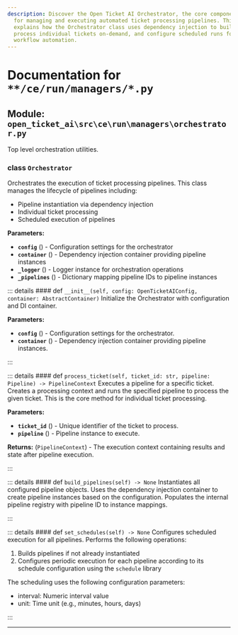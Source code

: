 ```yaml
---
description: Discover the Open Ticket AI Orchestrator, the core component responsible
  for managing and executing automated ticket processing pipelines. This documentation
  explains how the Orchestrator class uses dependency injection to build pipelines,
  process individual tickets on-demand, and configure scheduled runs for continuous
  workflow automation.
---
```

# Documentation for `**/ce/run/managers/*.py`

## Module: `open_ticket_ai\src\ce\run\managers\orchestrator.py`

Top level orchestration utilities.

### <span style='text-info'>class</span> `Orchestrator`

Orchestrates the execution of ticket processing pipelines.
This class manages the lifecycle of pipelines including:
- Pipeline instantiation via dependency injection
- Individual ticket processing
- Scheduled execution of pipelines

**Parameters:**

- **`config`** () - Configuration settings for the orchestrator
- **`container`** () - Dependency injection container providing pipeline instances
- **`_logger`** () - Logger instance for orchestration operations
- **`_pipelines`** () - Dictionary mapping pipeline IDs to pipeline instances


::: details #### <Badge type="info" text="method"/> <span class='text-warning'>def</span> `__init__(self, config: OpenTicketAIConfig, container: AbstractContainer)`
Initialize the Orchestrator with configuration and DI container.

**Parameters:**

- **`config`** () - Configuration settings for the orchestrator.
- **`container`** () - Dependency injection container providing pipeline instances.

:::


::: details #### <Badge type="info" text="method"/> <span class='text-warning'>def</span> `process_ticket(self, ticket_id: str, pipeline: Pipeline) -> PipelineContext`
Executes a pipeline for a specific ticket.
Creates a processing context and runs the specified pipeline to process
the given ticket. This is the core method for individual ticket processing.

**Parameters:**

- **`ticket_id`** () - Unique identifier of the ticket to process.
- **`pipeline`** () - Pipeline instance to execute.

**Returns:** (`PipelineContext`) - The execution context containing results and state
after pipeline execution.

:::


::: details #### <Badge type="info" text="method"/> <span class='text-warning'>def</span> `build_pipelines(self) -> None`
Instantiates all configured pipeline objects.
Uses the dependency injection container to create pipeline instances
based on the configuration. Populates the internal pipeline registry
with pipeline ID to instance mappings.

:::


::: details #### <Badge type="info" text="method"/> <span class='text-warning'>def</span> `set_schedules(self) -> None`
Configures scheduled execution for all pipelines.
Performs the following operations:
1. Builds pipelines if not already instantiated
2. Configures periodic execution for each pipeline according to its
   schedule configuration using the `schedule` library

The scheduling uses the following configuration parameters:
- interval: Numeric interval value
- unit: Time unit (e.g., minutes, hours, days)

:::


---
